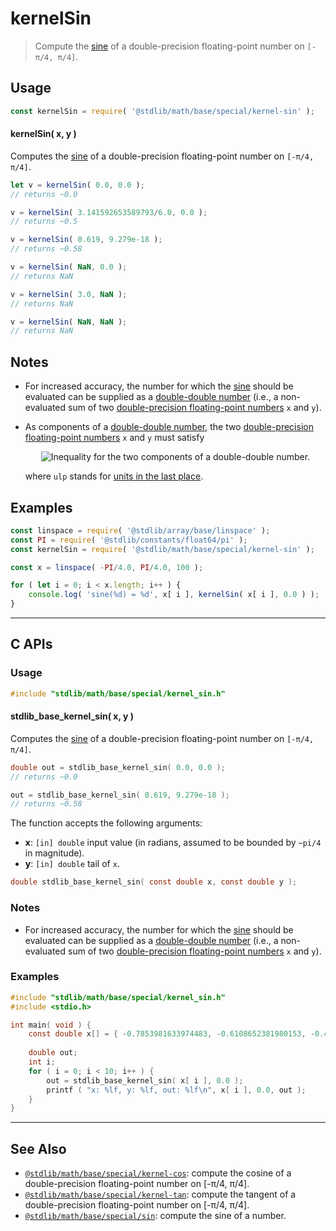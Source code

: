 <!--

@license Apache-2.0

Copyright (c) 2022 The Stdlib Authors.

Licensed under the Apache License, Version 2.0 (the "License");
you may not use this file except in compliance with the License.
You may obtain a copy of the License at

   http://www.apache.org/licenses/LICENSE-2.0

Unless required by applicable law or agreed to in writing, software
distributed under the License is distributed on an "AS IS" BASIS,
WITHOUT WARRANTIES OR CONDITIONS OF ANY KIND, either express or implied.
See the License for the specific language governing permissions and
limitations under the License.

-->

# kernelSin

> Compute the [sine][sine] of a double-precision floating-point number on `[-π/4, π/4]`.

<section class="usage">

## Usage

```javascript
const kernelSin = require( '@stdlib/math/base/special/kernel-sin' );
```

#### kernelSin( x, y )

Computes the [sine][sine] of a double-precision floating-point number on `[-π/4, π/4]`.

```javascript
let v = kernelSin( 0.0, 0.0 );
// returns ~0.0

v = kernelSin( 3.141592653589793/6.0, 0.0 );
// returns ~0.5

v = kernelSin( 0.619, 9.279e-18 );
// returns ~0.58

v = kernelSin( NaN, 0.0 );
// returns NaN

v = kernelSin( 3.0, NaN );
// returns NaN

v = kernelSin( NaN, NaN );
// returns NaN
```

</section>

<!-- /.usage -->

<section class="notes">

## Notes

-   For increased accuracy, the number for which the [sine][sine] should be evaluated can be supplied as a [double-double number][double-double-arithmetic] (i.e., a non-evaluated sum of two [double-precision floating-point numbers][ieee754] `x` and `y`).

-   As components of a [double-double number][double-double-arithmetic], the two [double-precision floating-point numbers][ieee754] `x` and `y` must satisfy 

    <!-- <equation class="equation" label="eq:double_double_inequality" align="center" raw="|y| \leq \frac{1}{2} \operatorname{ulp}(x)" alt="Inequality for the two components of a double-double number."> -->

    <div class="equation" align="center" data-raw-text="|y| \leq \frac{1}{2} \operatorname{ulp}(x)" data-equation="eq:double_double_inequality">
        <img src="https://cdn.jsdelivr.net/gh/stdlib-js/stdlib@819807799dc2df7eb037d5901624fa3169bce774/lib/node_modules/@stdlib/math/base/special/kernel-sin/docs/img/equation_double_double_inequality.svg" alt="Inequality for the two components of a double-double number.">
        <br>
    </div>

    <!-- </equation> -->

    where `ulp` stands for [units in the last place][ulp].

</section>

<!-- /.notes -->

<section class="examples">

## Examples

<!-- eslint no-undef: "error" -->

```javascript
const linspace = require( '@stdlib/array/base/linspace' );
const PI = require( '@stdlib/constants/float64/pi' );
const kernelSin = require( '@stdlib/math/base/special/kernel-sin' );

const x = linspace( -PI/4.0, PI/4.0, 100 );

for ( let i = 0; i < x.length; i++ ) {
    console.log( 'sine(%d) = %d', x[ i ], kernelSin( x[ i ], 0.0 ) );
}
```

</section>

<!-- /.examples -->

<!-- C interface documentation. -->

* * *

<section class="c">

## C APIs

<!-- Section to include introductory text. Make sure to keep an empty line after the intro `section` element and another before the `/section` close. -->

<section class="intro">

</section>

<!-- /.intro -->

<!-- C usage documentation. -->

<section class="usage">

### Usage

```c
#include "stdlib/math/base/special/kernel_sin.h"
```

#### stdlib_base_kernel_sin( x, y )

Computes the [sine][sine] of a double-precision floating-point number on `[-π/4, π/4]`.

```c
double out = stdlib_base_kernel_sin( 0.0, 0.0 );
// returns ~0.0

out = stdlib_base_kernel_sin( 0.619, 9.279e-18 );
// returns ~0.58
```

The function accepts the following arguments:

-   **x**: `[in] double` input value (in radians, assumed to be bounded by `~pi/4` in magnitude).
-   **y**: `[in] double` tail of `x`.

```c
double stdlib_base_kernel_sin( const double x, const double y );
```

</section>

<!-- /.usage -->

<!-- C API usage notes. Make sure to keep an empty line after the `section` element and another before the `/section` close. -->

<section class="notes">

### Notes

-   For increased accuracy, the number for which the [sine][sine] should be evaluated can be supplied as a [double-double number][double-double-arithmetic] (i.e., a non-evaluated sum of two [double-precision floating-point numbers][ieee754] `x` and `y`).

</section>

<!-- /.notes -->

<!-- C API usage examples. -->

<section class="examples">

### Examples

```c
#include "stdlib/math/base/special/kernel_sin.h"
#include <stdio.h>

int main( void ) {
    const double x[] = { -0.7853981633974483, -0.6108652381980153, -0.4363323129985824, -0.26179938779914946, -0.08726646259971649, 0.08726646259971649, 0.26179938779914935, 0.43633231299858233, 0.6108652381980153, 0.7853981633974483 };
   
    double out;
    int i;
    for ( i = 0; i < 10; i++ ) {
        out = stdlib_base_kernel_sin( x[ i ], 0.0 );
        printf ( "x: %lf, y: %lf, out: %lf\n", x[ i ], 0.0, out );
    }
}
```

</section>

<!-- /.examples -->

</section>

<!-- /.c -->

<!-- Section for related `stdlib` packages. Do not manually edit this section, as it is automatically populated. -->

<section class="related">

* * *

## See Also

-   <span class="package-name">[`@stdlib/math/base/special/kernel-cos`][@stdlib/math/base/special/kernel-cos]</span><span class="delimiter">: </span><span class="description">compute the cosine of a double-precision floating-point number on \[-π/4, π/4].</span>
-   <span class="package-name">[`@stdlib/math/base/special/kernel-tan`][@stdlib/math/base/special/kernel-tan]</span><span class="delimiter">: </span><span class="description">compute the tangent of a double-precision floating-point number on \[-π/4, π/4].</span>
-   <span class="package-name">[`@stdlib/math/base/special/sin`][@stdlib/math/base/special/sin]</span><span class="delimiter">: </span><span class="description">compute the sine of a number.</span>

</section>

<!-- /.related -->

<!-- Section for all links. Make sure to keep an empty line after the `section` element and another before the `/section` close. -->

<section class="links">

[sine]: https://en.wikipedia.org/wiki/Sine

[double-double-arithmetic]: https://en.wikipedia.org/wiki/Quadruple-precision_floating-point_format#Double-double_arithmetic

[ieee754]: https://en.wikipedia.org/wiki/IEEE_floating_point

[ulp]: https://en.wikipedia.org/wiki/Unit_in_the_last_place

<!-- <related-links> -->

[@stdlib/math/base/special/kernel-cos]: https://github.com/stdlib-js/stdlib/tree/develop/lib/node_modules/%40stdlib/math/base/special/kernel-cos

[@stdlib/math/base/special/kernel-tan]: https://github.com/stdlib-js/stdlib/tree/develop/lib/node_modules/%40stdlib/math/base/special/kernel-tan

[@stdlib/math/base/special/sin]: https://github.com/stdlib-js/stdlib/tree/develop/lib/node_modules/%40stdlib/math/base/special/sin

<!-- </related-links> -->

</section>

<!-- /.links -->
